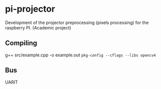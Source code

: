 # pi-projector
Development of the projector preprocessing (pixels processing) for the raspberry PI. (Academic project)

## Compiling

g++ src/example.cpp -o example.out `pkg-config --cflags --libs opencv4`

## Bus

UARIT